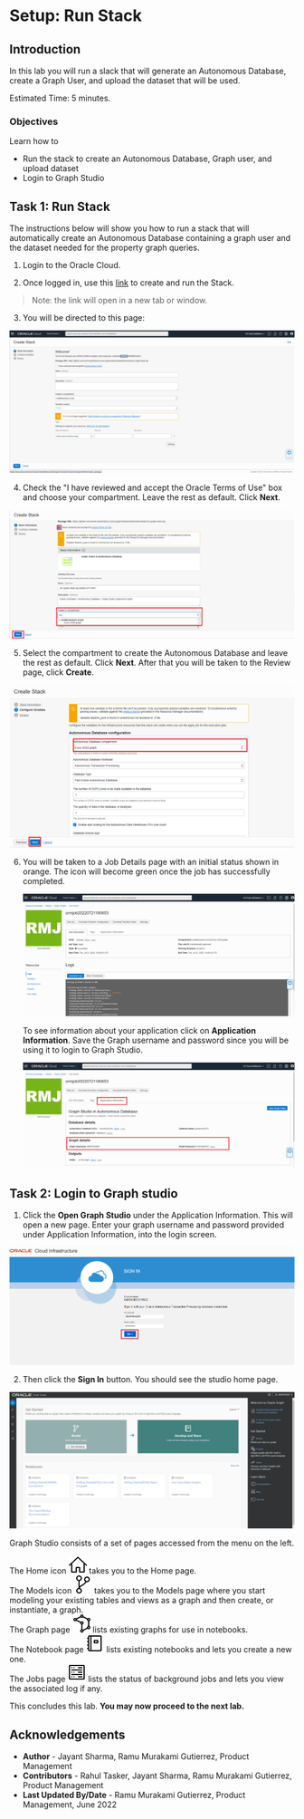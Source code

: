 # Setup: Run Stack

## Introduction

In this lab you will run a slack that will generate an Autonomous Database, create a Graph User, and upload the dataset that will be used.

Estimated Time: 5 minutes.

### Objectives

Learn how to
- Run the stack to create an Autonomous Database, Graph user, and upload dataset
- Login to Graph Studio

## **Task 1:** Run Stack

The instructions below will show you how to run a stack that will automatically create an Autonomous Database containing a graph user and the dataset needed for the property graph queries.

1. Login to the Oracle Cloud.

2.  Once logged in, use this [link](https://cloud.oracle.com/resourcemanager/stacks/create?zipUrl=https://github.com/oracle-quickstart/oci-arch-graph/releases/latest/download/orm-graph-stack.zip) to create and run the Stack.
  > Note: the link will open in a new tab or window.

3. You will be directed to this page:

  ![The create stack page](./images/create-stack.png "")

4.  Check the "I have reviewed and accept the Oracle Terms of Use" box and choose your compartment. Leave the rest as default. Click **Next**.

  ![Option to have reviewed and accept the Oracle Terms of Use checked](./images/oracle-terms.png "")

5. Select the compartment to create the Autonomous Database and leave the rest as default. Click **Next**. After that you will be taken to the Review page, click **Create**.

  ![The create stack page](./images/configure-variables.png "")

6. You will be taken to a Job Details page with an initial status shown in orange. The icon will become green once the job has successfully completed.

    ![Job has been successful](./images/successful-job.png "")

    To see information about your application click on **Application Information**. Save the Graph username and password since you will be using it to login to Graph Studio.

    ![How to see the graph username and password](./images/graph-username-password.png "")

## **Task 2:** Login to Graph studio

1. Click the **Open Graph Studio** under the Application Information. This will open a new page. Enter your graph username and password provided under Application Information, into the login screen.

  ![Open graph studio under Application Information](./images/login-page.png " ")

2. Then click the **Sign In** button. You should see the studio home page.   

  ![ALT text is not available for this image](./images/gs-graphuser-home-page.png " ")

  Graph Studio consists of a set of pages accessed from the menu on the left.

  The Home icon ![Home icon](images/home.svg "") takes you to the Home page.  
  The Models icon ![Models icon](images/code-fork.svg "") takes you to the Models page where you start modeling your existing tables and views as a graph and then create, or instantiate, a graph.  
  The Graph page ![Graphs icon](images/radar-chart.svg "") lists existing graphs for use in notebooks.  
  The Notebook page ![Notebook icon](images/notebook.svg "") lists existing notebooks and lets you create a new one.  
  The Jobs page ![Jobs icon](images/server.svg "") lists the status of background jobs and lets you view the associated log if any.

  This concludes this lab. **You may now proceed to the next lab.**  

  ## Acknowledgements
  * **Author** - Jayant Sharma, Ramu Murakami Gutierrez, Product Management
  * **Contributors** -  Rahul Tasker, Jayant Sharma, Ramu Murakami Gutierrez, Product Management
  * **Last Updated By/Date** - Ramu Murakami Gutierrez, Product Management, June 2022  
